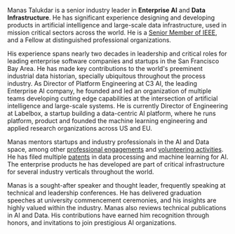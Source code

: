 Manas Talukdar is a senior industry leader in **Enterprise AI** and **Data Infrastructure**. He has significant experience designing and developing products in artificial intelligence and large-scale data infrastructure, used in mission critical sectors across the world. He is a [Senior Member of IEEE](https://ieee-collabratec.ieee.org/app/p/manastalukdar), and a Fellow at distinguished professional organizations.

His experience spans nearly two decades in leadership and critical roles for leading enterprise software companies and startups in the San Francisco Bay Area. He has made key contributions to the world's preeminent industrial data historian, specially ubiquitous throughout the process industry. As Director of Platform Engineering at C3 AI, the leading Enterprise AI company, he founded and led an organization of multiple teams developing cutting edge capabilities at the intersection of artificial intelligence and large-scale systems. He is currently Director of Engineering at Labelbox, a startup building a data-centric AI platform, where he runs platform, product and founded the machine learning engineering and applied research organizations across US and EU.

Manas mentors startups and industry professionals in the AI and Data space, among other [professional engagements](/about/professional/engagements/) and [volunteering activities](/about/volunteering/). He has filed multiple [patents](/about/professional/patents/) in data processing and machine learning for AI. The enterprise products he has developed are part of critical infrastructure for several industry verticals throughout the world.

Manas is a sought-after speaker and thought leader, frequently speaking at technical and leadership conferences. He has delivered graduation speeches at university commencement ceremonies, and his insights are highly valued within the industry. Manas also reviews technical publications in AI and Data. His contributions have earned him recognition through honors, and invitations to join prestigious AI organizations.
